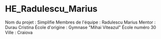 # HE_Radulescu_Marius
Nom du projet : Simplifie
Membres de l'équipe : Radulescu Marius 
Mentor : Durau Cristina
École d'origine : Gymnase "Mihai Viteazul" École numéro 30
Ville : Craiova
